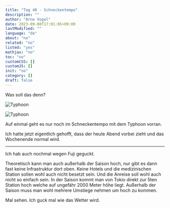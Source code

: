 ```yaml
---
title: "Tag 40 - Schneckentempo"
description: ""
author: "Arne Vogel"
date: 2023-09-08T17:01:05+09:00
lastModified: ""
language: "de"
about: "no"
related: "no"
listed: "yes"
mathjax: "no"
toc: "no"
customCSS: []
customJS: []
init: "no"
category: []
draft: false
---
```


Was soll das denn?

![Typhoon](typhoon1.jpg)

![Typhoon](typhoon2.jpg)

Auf einmal geht es nur noch im Schneckentempo mit dem Typhoon vorran.

Ich hatte jetzt eigentlich gehofft, dass der heute Abend vorbei zieht und das Wochenende normal wird.

---

Ich hab auch nochmal wegen Fuji geguckt.

Theoretisch kann man auch außerhalb der Saison hoch, nur gibt es dann fast keine Infrastruktur dort oben.
Keine Hotels und die medizinischen Station sollen wohl auch nicht besetzt sein.
Und die Anreise soll wohl auch nicht so einfach sein.
In der Saison kommt man von Tokio direkt zur 5ten Station hoch welche auf ungefähr 2000 Meter höhe liegt.
Außerhalb der Saison muss man wohl mehrere Umstiege nehmen um hoch zu kommen.

Mal sehen.
Ich guck mal wie das Wetter wird.
